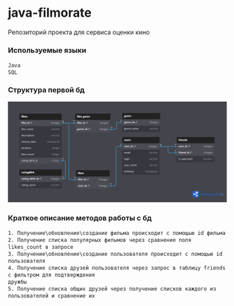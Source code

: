 # java-filmorate
Репозиторий проекта для сервиса оценки кино
### Используемые языки
    Java
    SQL
### Структура первой бд 
![](db_picture/filmorate.png)
### Краткое описание методов работы с бд
    1. Получение\обновление\создание фильма происходит с помощью id фильма
    2. Получение списка популярных фильмов через сравнение поля likes_count в запросе
    3. Получение\обновление\создание пользователя происходит с помощью id пользователя
    4. Получение списка друзей пользователя через запрос в таблицу friends с фильтром для подтверждения
    дружбы
    5. Получение списка общих друзей через получение списков каждого из пользователей и сравнение их

